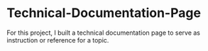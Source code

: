 # Technical-Documentation-Page
For this project, I built a technical documentation page to serve as instruction or reference for a topic.
